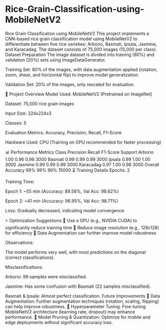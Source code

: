 # Rice-Grain-Classification-using-MobileNetV2

Rice Grain Classification using MobileNetV2
This project implements a CNN-based rice grain classification model using MobileNetV2 to differentiate between five rice varieties: Arborio, Basmati, Ipsala, Jasmine, and Karacadag. The dataset consists of 75,000 images (15,000 per class).
Dataset Preparation
The image dataset is divided into training (80%) and validation (20%) sets using ImageDataGenerator.

Training Set: 80% of the images, with data augmentation applied (rotation, zoom, shear, and horizontal flip) to improve model generalization.

Validation Set: 20% of the images, only rescaled for evaluation.

🚀 Project Overview
Model Used: MobileNetV2 (Pretrained on ImageNet)

Dataset: 75,000 rice grain images

Input Size: 224x224x3

Classes: 5

Evaluation Metrics: Accuracy, Precision, Recall, F1-Score

Hardware Used: CPU (Training on GPU recommended for faster processing)

📊 Performance Metrics
Class	Precision	Recall	F1-Score	Support
Arborio	1.00	0.96	0.98	3000
Basmati	0.99	0.99	0.99	3000
Ipsala	0.99	1.00	1.00	3000
Jasmine	0.99	0.99	0.99	3000
Karacadag	0.97	1.00	0.98	3000
Overall Accuracy	99%	99%	99%	15000
⏳ Training Details
Epochs: 2

Training Time:

Epoch 1: ~55 min (Accuracy: 89.58%, Val Acc: 98.62%)

Epoch 2: ~41 min (Accuracy: 96.95%, Val Acc: 98.71%)

Loss: Gradually decreased, indicating model convergence

⚡ Optimization Suggestions
🔹 Use a GPU (e.g., NVIDIA CUDA) to significantly reduce training time
🔹 Reduce image resolution (e.g., 128x128) for efficiency
🔹 Data Augmentation can further improve model robustness

Observations:

The model performs very well, with most predictions on the diagonal (correct classifications).

Misclassifications:

Arborio: 99 samples were misclassified.

Jasmine: Has some confusion with Basmati (22 samples misclassified).

Basmati & Ipsala: Almost perfect classification.
Future Improvements 📌 Data Augmentation: Further augmentation techniques (rotation, scaling, flipping) can help improve robustness. 📌 Hyperparameter Tuning: Fine-tuning MobileNetV2 architecture (learning rate, dropout) may enhance performance. 📌 Model Pruning & Quantization: Optimize for mobile and edge deployments without significant accuracy loss.
